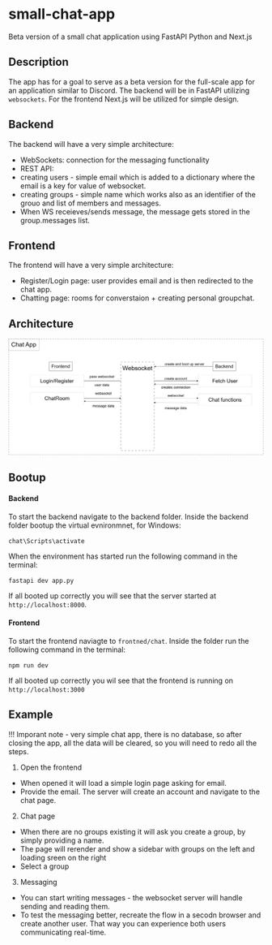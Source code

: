 # small-chat-app
Beta version of a small chat application using FastAPI Python and Next.js

## Description

The app has for a goal to serve as a beta version for the full-scale app for an application similar to Discord.
The backend will be in FastAPI utilizing `websockets`. For the frontend Next.js will be utilized for simple design.

## Backend

The backend will have a very simple architecture: 
 - WebSockets: connection for the messaging functionality
 - REST API:
  - creating users - simple email which is added to a dictionary where the email is a key for value of websocket.
  - creating groups - simple name which works also as an identifier of the grouo and list of members and messages.
- When WS receieves/sends message, the message gets stored in the group.messages list.

## Frontend

The frontend will have a very simple architecture:
 - Register/Login page: user provides email and is then redirected to the chat app.
 - Chatting page: rooms for converstaion + creating personal groupchat.

## Architecture

![Architecture of an application](websockets.drawio.png)

## Bootup

#### Backend

To start the backend navigate to the backend folder. Inside the backend folder bootup the virtual evnironmnet, for Windows:
```
chat\Scripts\activate
```
When the environment has started run the following command in the terminal:
```
fastapi dev app.py
```
If all booted up correctly you will see that the server started at `http://localhost:8000`.

#### Frontend
To start the frontend naviagte to `frontned/chat`. Inside the folder run the following command in the terminal:
```
npm run dev
```
If all booted up correctly you wil see that the frontend is running on `http://localhost:3000`

## Example
!!! Imporant note - very simple chat app, there is no database, so after closing the app, all the data will be cleared, so you will need to redo all the steps.
1. Open the frontend
 - When opened it will load a simple login page asking for email.
 - Provide the email. The server will create an account and navigate to the chat page.
2. Chat page
 - When there are no groups existing it will ask you create a group, by simply providing a name.
 - The page will rerender and show a sidebar with groups on the left and loading sreen on the right
 - Select a group
3. Messaging
 - You can start writing messages - the websocket server will handle sending and reading them.
 - To test the messaging better, recreate the flow in a secodn browser and create another user. That way you can experience both users communicating real-time.

